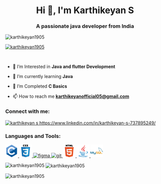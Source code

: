 <h1 align="center">Hi 👋, I'm Karthikeyan S</h1>
<h3 align="center">A passionate java developer from India</h3>

<p align="left"> <img src="https://komarev.com/ghpvc/?username=karthikeyan1905&label=Profile%20views&color=0e75b6&style=flat" alt="karthikeyan1905" /> </p>

<p align="left"> <a href="https://github.com/ryo-ma/github-profile-trophy"><img src="https://github-profile-trophy.vercel.app/?username=karthikeyan1905" alt="karthikeyan1905" /></a> </p>

<p align="left"> <a href="https://twitter.com/" target="blank"><img src="https://img.shields.io/twitter/follow/?logo=twitter&style=for-the-badge" alt="" /></a> </p>

- 🔭 I’m Interested in **Java and flutter Development**

- 🌱 I’m currently learning **Java**

- 🤝 I’m Completed **C Basics**

- 📫 How to reach me **karthikeyanofficial05@gmail.com**

<h3 align="left">Connect with me:</h3>
<p align="left">
<a href="https://linkedin.com/in/karthikeyan s https://www.linkedin.com/in/karthikeyan-s-737895249/" target="blank"><img align="center" src="https://raw.githubusercontent.com/rahuldkjain/github-profile-readme-generator/master/src/images/icons/Social/linked-in-alt.svg" alt="karthikeyan s https://www.linkedin.com/in/karthikeyan-s-737895249/" height="30" width="40" /></a>
</p>

<h3 align="left">Languages and Tools:</h3>
<p align="left"> <a href="https://www.cprogramming.com/" target="_blank" rel="noreferrer"> <img src="https://raw.githubusercontent.com/devicons/devicon/master/icons/c/c-original.svg" alt="c" width="40" height="40"/> </a> <a href="https://www.w3schools.com/css/" target="_blank" rel="noreferrer"> <img src="https://raw.githubusercontent.com/devicons/devicon/master/icons/css3/css3-original-wordmark.svg" alt="css3" width="40" height="40"/> </a> <a href="https://www.figma.com/" target="_blank" rel="noreferrer"> <img src="https://www.vectorlogo.zone/logos/figma/figma-icon.svg" alt="figma" width="40" height="40"/> </a> <a href="https://git-scm.com/" target="_blank" rel="noreferrer"> <img src="https://www.vectorlogo.zone/logos/git-scm/git-scm-icon.svg" alt="git" width="40" height="40"/> </a> <a href="https://www.w3.org/html/" target="_blank" rel="noreferrer"> <img src="https://raw.githubusercontent.com/devicons/devicon/master/icons/html5/html5-original-wordmark.svg" alt="html5" width="40" height="40"/> </a> <a href="https://www.java.com" target="_blank" rel="noreferrer"> <img src="https://raw.githubusercontent.com/devicons/devicon/master/icons/java/java-original.svg" alt="java" width="40" height="40"/> </a> <a href="https://www.mysql.com/" target="_blank" rel="noreferrer"> <img src="https://raw.githubusercontent.com/devicons/devicon/master/icons/mysql/mysql-original-wordmark.svg" alt="mysql" width="40" height="40"/> </a> </p>

<p><img align="left" src="https://github-readme-stats.vercel.app/api/top-langs?username=karthikeyan1905&show_icons=true&locale=en&layout=compact" alt="karthikeyan1905" /></p>

<p>&nbsp;<img align="center" src="https://github-readme-stats.vercel.app/api?username=karthikeyan1905&show_icons=true&locale=en" alt="karthikeyan1905" /></p>

<p><img align="center" src="https://github-readme-streak-stats.herokuapp.com/?user=karthikeyan1905&" alt="karthikeyan1905" /></p>
